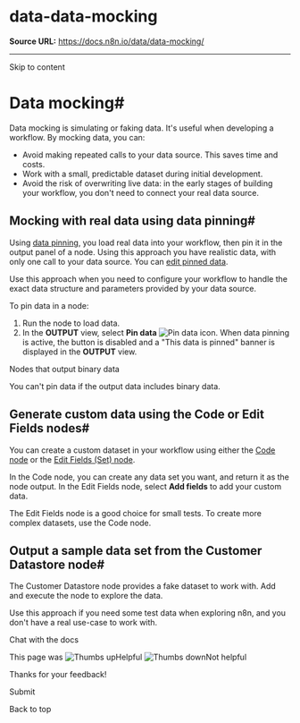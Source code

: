 # data-data-mocking

**Source URL:** https://docs.n8n.io/data/data-mocking/

---

Skip to content 

[ ](https://github.com/n8n-io/n8n-docs/edit/main/docs/data/data-mocking.md "Edit this page")

# Data mocking#

Data mocking is simulating or faking data. It's useful when developing a workflow. By mocking data, you can:

  * Avoid making repeated calls to your data source. This saves time and costs.
  * Work with a small, predictable dataset during initial development.
  * Avoid the risk of overwriting live data: in the early stages of building your workflow, you don't need to connect your real data source.



## Mocking with real data using data pinning#

Using [data pinning](../data-pinning/), you load real data into your workflow, then pin it in the output panel of a node. Using this approach you have realistic data, with only one call to your data source. You can [edit pinned data](../data-editing/).

Use this approach when you need to configure your workflow to handle the exact data structure and parameters provided by your data source.

To pin data in a node:

  1. Run the node to load data.
  2. In the **OUTPUT** view, select **Pin data** ![Pin data icon](../../_images/data/data-pinning/data-pinning-button.png). When data pinning is active, the button is disabled and a "This data is pinned" banner is displayed in the **OUTPUT** view.



Nodes that output binary data

You can't pin data if the output data includes binary data.

## Generate custom data using the Code or Edit Fields nodes#

You can create a custom dataset in your workflow using either the [Code node](../../integrations/builtin/core-nodes/n8n-nodes-base.code/) or the [Edit Fields (Set) node](../../integrations/builtin/core-nodes/n8n-nodes-base.set/).

In the Code node, you can create any data set you want, and return it as the node output. In the Edit Fields node, select **Add fields** to add your custom data.

The Edit Fields node is a good choice for small tests. To create more complex datasets, use the Code node.

## Output a sample data set from the Customer Datastore node#

The Customer Datastore node provides a fake dataset to work with. Add and execute the node to explore the data.

Use this approach if you need some test data when exploring n8n, and you don't have a real use-case to work with.

Chat with the docs

This page was ![Thumbs up](/_images/assets/thumb_up.png)Helpful  ![Thumbs down](/_images/assets/thumb_down.png)Not helpful 

Thanks for your feedback! 

Submit 

Back to top